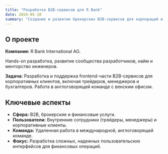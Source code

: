 ```yaml
---
title: "Разработка B2B-сервисов для R Bank"
date: 2024-05-10
summary: "Создание и развитие брокерских B2B-сервисов для корпораций и финансовых институтов в рамках международной команды."
---
```


## О проекте

**Компания:** R Bank International AG.

Hands-on разработка, развитие сообщества разработчиков, найм и менторство инженеров.

**Задача:** Разработка и поддержка frontend-части B2B-сервисов для корпоративных клиентов, включая трейдеров, менеджеров и бухгалтеров. Работа в англоговорящей команде с венским офисом.

## Ключевые аспекты

- **Сфера:** B2B, брокерские и финансовые услуги.
- **Пользователи:** Внутренние сотрудники (трейдеры, менеджеры) и корпоративные клиенты.
- **Команда:** Удаленная работа в международной, англоговорящей команде.
- **Фокус:** Разработка сложных, надежных пользовательских интерфейсов для финансовых операций.

